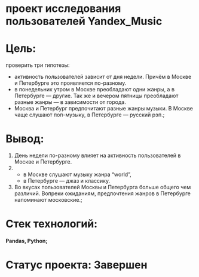 # проект исследования пользователей Yandex_Music

# Цель:
проверить три гипотезы:
- активность пользователей зависит от дня недели. Причём в Москве и Петербурге это проявляется по-разному.
- в понедельник утром в Москве преобладают одни жанры, а в Петербурге — другие. Так же и вечером пятницы преобладают разные жанры — в зависимости от города.
- Москва и Петербург предпочитают разные жанры музыки. В Москве чаще слушают поп-музыку, в Петербурге — русский рэп.;

# Вывод: 
1. День недели по-разному влияет на активность пользователей в Москве и Петербурге.
2. - в Москве слушают музыку жанра “world”,
   - в Петербурге — джаз и классику.
3. Во вкусах пользователей Москвы и Петербурга больше общего чем различий. Вопреки ожиданиям, предпочтения жанров в Петербурге напоминают московские.;

# Стек технологий: 
#### Pandas, Python;

# Статус проекта: Завершен
